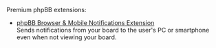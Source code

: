 Premium phpBB extensions:

* [phpBB Browser & Mobile Notifications Extension](https://phpbb.pro/pushnotifications)<br/>
Sends notifications from your board to the user's PC or smartphone even when not viewing your board.

